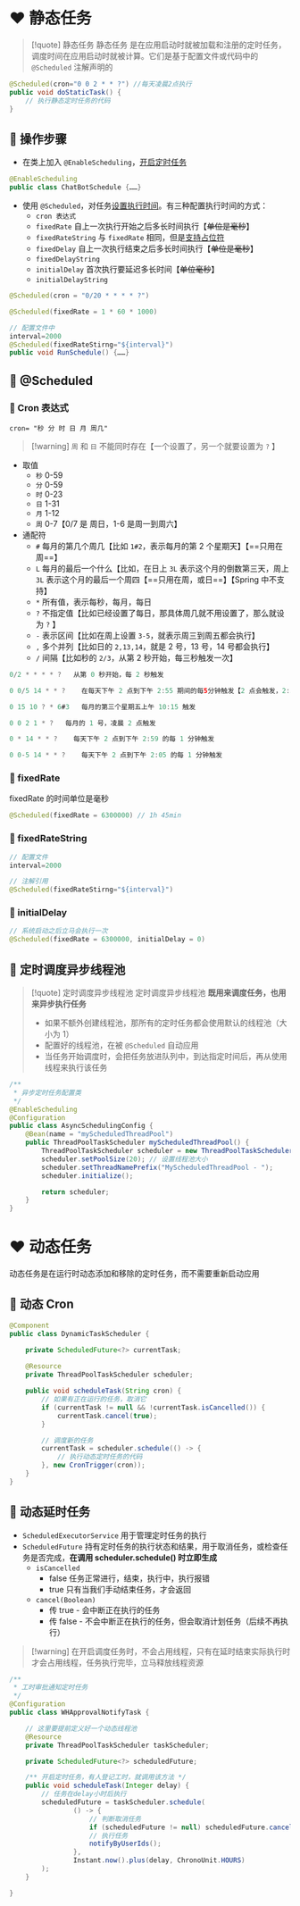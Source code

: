 # ❤ 静态任务
> [!quote] 静态任务
> 静态任务 是在应用启动时就被加载和注册的定时任务，调度时间在应用启动时就被计算。它们是基于配置文件或代码中的 `@Scheduled` 注解声明的

```java
@Scheduled(cron="0 0 2 * * ?") //每天凌晨2点执行
public void doStaticTask() {
    // 执行静态定时任务的代码
}
```

## 💛 操作步骤
- 在类上加入 `@EnableScheduling`，<u>开启定时任务</u>
```java
@EnableScheduling
public class ChatBotSchedule {……}
```

- 使用 `@Scheduled`，对任务<u>设置执行时间</u>。有三种配置执行时间的方式：
	- `cron 表达式` 
	- `fixedRate` 自上一次执行开始之后多长时间执行【~~单位是毫秒~~】
	- `fixedRateString` 与 `fixedRate` 相同，但是<u>支持占位符</u>
	- `fixedDelay` 自上一次执行结束之后多长时间执行【~~单位是毫秒~~】
	- `fixedDelayString`
	- `initialDelay` 首次执行要延迟多长时间【~~单位毫秒~~】
	- `initialDelayString`

```java
@Scheduled(cron = "0/20 * * * * ?")  

@Scheduled(fixedRate = 1 * 60 * 1000)  

// 配置文件中
interval=2000
@Scheduled(fixedRateStirng="${interval}")
public void RunSchedule() {……}
```

## 💛 @Scheduled
### 💙 Cron 表达式
`cron= "秒 分 时 日 月 周几"`

> [!warning] `周` 和 `日` 不能同时存在【一个设置了，另一个就要设置为 `?` 】

- 取值
	- `秒` 0-59
	- `分` 0-59
	- `时` 0-23
	- `日` 1-31
	- `月` 1-12
	- `周` 0-7【0/7 是 周日，1-6 是周一到周六】
- 通配符
	- `#` 每月的第几个周几【比如 `1#2`，表示每月的第 2 个星期天】【==只用在周==】
	- `L` 每月的最后一个什么【比如，在日上 `3L` 表示这个月的倒数第三天，周上 `3L` 表示这个月的最后一个周四【==只用在周，或日==】【Spring 中不支持】
	- `*` 所有值，表示每秒，每月，每日
	- `?` 不指定值【比如已经设置了每日，那具体周几就不用设置了，那么就设为 `?` 】
	- `-` 表示区间【比如在周上设置 `3-5`，就表示周三到周五都会执行】
	- `,` 多个并列【比如日的 `2,13,14`，就是 2 号，13 号，14 号都会执行】
	- `/` 间隔【比如秒的 `2/3`，从第 2 秒开始，每三秒触发一次】

```java
0/2 * * * * ?   从第 0 秒开始，每 2 秒触发

0 0/5 14 * * ?    在每天下午 2 点到下午 2:55 期间的每5分钟触发【2 点会触发，2:55 也会触发】

0 15 10 ? * 6#3   每月的第三个星期五上午 10:15 触发

0 0 2 1 * ?   每月的 1 号，凌晨 2 点触发

0 * 14 * * ?    每天下午 2 点到下午 2:59 的每 1 分钟触发

0 0-5 14 * * ?    每天下午 2 点到下午 2:05 的每 1 分钟触发 
```

### 💙 fixedRate
fixedRate 的时间单位是毫秒

```java
@Scheduled(fixedRate = 6300000) // 1h 45min
```

### 💙 fixedRateString
```java
// 配置文件
interval=2000

// 注解引用
@Scheduled(fixedRateStirng="${interval}")
```

### 💙 initialDelay
```java
// 系统启动之后立马会执行一次
@Scheduled(fixedRate = 6300000, initialDelay = 0)
```

## 💛 定时调度异步线程池

> [!quote] 定时调度异步线程池
> 定时调度异步线程池 **既用来调度任务，也用来异步执行任务**
> 
> - 如果不额外创建线程池，那所有的定时任务都会使用默认的线程池（大小为 1）
> - 配置好的线程池，在被 `@Scheduled` 自动应用
> - 当任务开始调度时，会把任务放进队列中，到达指定时间后，再从使用线程来执行该任务

```java
/**
 * 异步定时任务配置类
 */
@EnableScheduling
@Configuration
public class AsyncSchedulingConfig {
    @Bean(name = "myScheduledThreadPool")
    public ThreadPoolTaskScheduler myScheduledThreadPool() {
        ThreadPoolTaskScheduler scheduler = new ThreadPoolTaskScheduler();
        scheduler.setPoolSize(20); // 设置线程池大小
        scheduler.setThreadNamePrefix("MyScheduledThreadPool - ");
        scheduler.initialize();

        return scheduler;
    }
}
```

# ❤ 动态任务
动态任务是在运行时动态添加和移除的定时任务，而不需要重新启动应用

## 💛 动态 Cron
```java
@Component
public class DynamicTaskScheduler {

    private ScheduledFuture<?> currentTask;
    
    @Resource
    private ThreadPoolTaskScheduler scheduler;

    public void scheduleTask(String cron) {
        // 如果有正在运行的任务，取消它
        if (currentTask != null && !currentTask.isCancelled()) {
            currentTask.cancel(true);
        }

        // 调度新的任务
        currentTask = scheduler.schedule(() -> {
            // 执行动态定时任务的代码
        }, new CronTrigger(cron));
    }
}
```

## 💛 动态延时任务
- `ScheduledExecutorService` 用于管理定时任务的执行
- `ScheduledFuture` 持有定时任务的执行状态和结果，用于取消任务，或检查任务是否完成，**在调用 scheduler.schedule() 时立即生成**
	- `isCancelled`
		- false 任务正常进行，结束，执行中，执行报错
		- true 只有当我们手动结束任务，才会返回
	- `cancel(Boolean)` 
		- 传 true - 会中断正在执行的任务
		- 传 false - 不会中断正在执行的任务，但会取消计划任务（后续不再执行）

> [!warning] 在开启调度任务时，不会占用线程，只有在延时结束实际执行时才会占用线程，任务执行完毕，立马释放线程资源

```java
/**
 * 工时审批通知定时任务
 */
@Configuration
public class WHApprovalNotifyTask {

    // 这里要提前定义好一个动态线程池
	@Resource
	private ThreadPoolTaskScheduler taskScheduler;

    private ScheduledFuture<?> scheduledFuture;

    /** 开启定时任务，有人登记工时，就调用该方法 */
    public void scheduleTask(Integer delay) {
	    // 任务在delay小时后执行
		scheduledFuture = taskScheduler.schedule(  
		        () -> {  
					// 判断取消任务
					if (scheduledFuture != null) scheduledFuture.cancel(false);
					// 执行任务
					notifyByUserIds();
		        },  
		        Instant.now().plus(delay, ChronoUnit.HOURS)  
		);
    }

}
```









